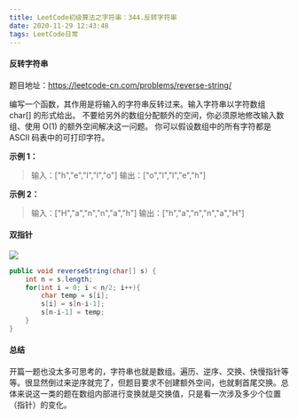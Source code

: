 ```yaml
---
title: LeetCode初级算法之字符串：344.反转字符串
date: 2020-11-29 12:43:48
tags: LeetCode日常
---
```


#### 反转字符串

题目地址：https://leetcode-cn.com/problems/reverse-string/

编写一个函数，其作用是将输入的字符串反转过来。输入字符串以字符数组 char[] 的形式给出。<!--more-->
不要给另外的数组分配额外的空间，你必须原地修改输入数组、使用 O(1) 的额外空间解决这一问题。
你可以假设数组中的所有字符都是 ASCII 码表中的可打印字符。

**示例 1：**

> 输入：["h","e","l","l","o"]
> 输出：["o","l","l","e","h"]

**示例 2：**

> 输入：["H","a","n","n","a","h"]
> 输出：["h","a","n","n","a","H"]

#### 双指针

![](https://gitee.com/Jasper-zh/blogImage/raw/0444a716a4cb903c7d19e5099f9f52fec2bba866/%E5%AD%97%E7%AC%A6%E4%B8%B2%E5%8F%8D%E8%BD%AC/1.gif)

```java
public void reverseString(char[] s) {
    int n = s.length;
    for(int i = 0; i < n/2; i++){
        char temp = s[i];
        s[i] = s[n-i-1];
        s[n-i-1] = temp;
    }
}
```

#### 总结

开篇一题也没太多可思考的，字符串也就是数组。遍历、逆序、交换、快慢指针等等。很显然倒过来逆序就完了，但题目要求不创建额外空间，也就剩首尾交换。总体来说这一类的题在数组内部进行变换就是交换值，只是看一次涉及多少个位置（指针）的变化。